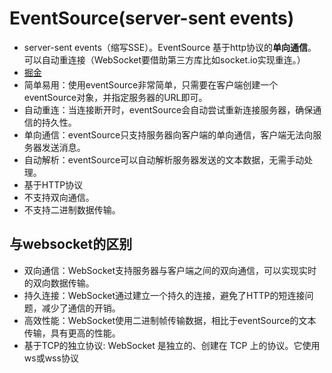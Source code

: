 # EventSource(server-sent events)
- server-sent events（缩写SSE）。EventSource 基于http协议的**单向通信**。可以自动重连接（WebSocket要借助第三方库比如socket.io实现重连。）
- [掘金](https://juejin.cn/post/7258554591838306341)
- 简单易用：使用eventSource非常简单，只需要在客户端创建一个eventSource对象，并指定服务器的URL即可。
- 自动重连：当连接断开时，eventSource会自动尝试重新连接服务器，确保通信的持久性。
- 单向通信：eventSource只支持服务器向客户端的单向通信，客户端无法向服务器发送消息。
- 自动解析：eventSource可以自动解析服务器发送的文本数据，无需手动处理。
-  基于HTTP协议
- 不支持双向通信。
- 不支持二进制数据传输。
## 与websocket的区别
- 双向通信：WebSocket支持服务器与客户端之间的双向通信，可以实现实时的双向数据传输。
- 持久连接：WebSocket通过建立一个持久的连接，避免了HTTP的短连接问题，减少了通信的开销。
- 高效性能：WebSocket使用二进制帧传输数据，相比于eventSource的文本传输，具有更高的性能。
- 基于TCP的独立协议: WebSocket 是独立的、创建在 TCP 上的协议。它使用ws或wss协议
